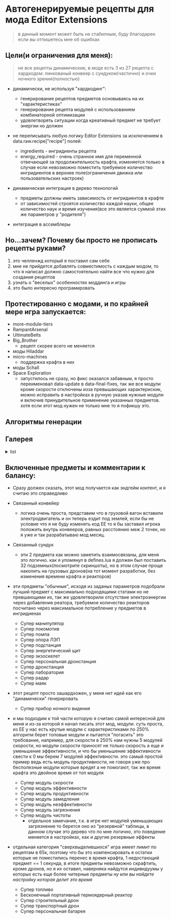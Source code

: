 
# Автогенерируемые рецепты для мода Editor Extensions

> в данный момент может быть не стабилным, буду благодарен если вы отпишетесь мне об ошибках

## Цели(и ограничения для меня):
> не все рецепты динамические, в моде есть 3 из 27 рецепта с хардкодом: линкованый конвеер с сундуком(частично) и очки ночного зрения(полностью)

- динамически, не используя "хардкодинг":

	- генерирование рецептов предметов основываясь на их "характеристиках"
	- генерирование рецепта модулей с использованием комбинаторной оптимизации
	- удовлетворять ситуации когда креативный предмет не требует энергии но должен

- не переписывать любую логику Editor Extensions за исключением в data.raw.recipe["recipe"] полей:
	- ingredients - ингридиенты рецепта
	- energy_required - очень странное имя для переменной отвечающей за продолжительность крафта, изменяется только в случае если невозможно поместить требуемое количество ингридиентов в верхнее поле(ограничения движка или пользовательских настроек)

- динамическая интеграция в дерево технологий
	- предметы должны иметь зависимость от ингридиентов в крафте
	- от зависимостей строятся количество каждой науки, общее количество наук и время изучения(все это является суммой этих же параметров у "родителя")

- интеграция в ассемблеры

## Но...зачем? Почему бы просто не прописать рецепты руками?
 1. это челленжд который я поставил сам себе
 2. мне не прийдется добавлять совместимость с каждым модом, то что я написал должно самостоятельно найти все что нужно для создания рецептов
 3. узнать о "веселых" особенностях моддинга и игры
 4. это было интересно програмировать

## Протестированно с модами, и по крайней мере игра запускается:
- more-module-tiers
- RampantArsenal
- UltimateBelts
- Big_Brother
	- рецепт скорее всего не меняется
- моды Hiladdar
- micro-machines
	- поддержка крафта в них
- моды Schall
- Space Exploration
	- запустилось не сразу, но фикс оказался забавным, я просто переименовал data-update в data-final-fixes, так же все модули кроме скорости отключены изза превышающих характерискик, можно исправить в настройках в ручную указав нужные модули и включив принудительное применение указанных предметов. хотя если этот мод нужен не только мне то я пофикшу это.

## Алгоритмы генерации

## Галерея
<details>
<summary>list</summary>

![рецепты](/gallery/recipes.png)
![cвязанный сундук](/gallery/linked-chest.png)

</details>

## Включенные предметы и комментарии к балансу:
* Сразу должен сказать, этот мод получается как эндгейм контент, и я считаю это справедливо

- Связанный конвейер
	- логика очень проста, представим что в грузовой вагон вставили электродвигатель и он теперь ездит под землей, если бы не условие что я не буду изменять код EE то я бы заставил игрока положить внутрь конвееров, равных расстоянию меж 2 точек, но я уже и так разрабатываю мод месяц. 

- Связанный сундук
	- эти 2 предмета как можно заметить взаимосвязаны, для меня это логично. как я упомянул в defines.lua я должен был поставить 32 подземных(посмотрите скриншоты), но в этом случае проще накопить на грузовых дронов(на тот момент разработки, без изменения времени крафта и реакторов)

- эти предметы "обычные", исходя из заданых параметров подобрали лучший предмет с максимально подходящими статами но не превшающими их, так же удовлетворили отсутствие электроэнергии через добавление реатора, требуемое количество реакторов посчитано через максимальное потребление у предметов в ингридиенах
	- Супер манипулятор
	- Супер локомотив
	- Супер помпа
	- Супер опора ЛЭП
	- Супер подстанция
	- Супер энергетический щит
	- Супер экзоскелет
	- Супер персональная дронстанция
	- Супер дронстанция
	- Супер лаборатория
	- Супер радар
	- Супер маяк

- этот рецепт просто зашардхожен, у меня нет идей как его "динамически" генерировать
	- Супер прибор ночного видения

- и мы подходим к той части которую я считаю самой интересной для меня и из-за которой я начал писать этот мод, модули. суть проста, из EE у нас есть крутые модули с характеристиками по 250% алгоритм берет топовые модули и пытается "погасить" это требование, например, для скорости в 250% нам нужны 5 модулей скорости, но модули скорости приносят не только скорость а еще и уменьшение эффективности, и что бы уменьшение эффективности свести к 0 мы берем 7 модулей эффективности. это самый простой пример ведь есть модуль продуктивности, не говоря уже про бесполезные модули которые вредят а не помогают, так же время крафта это двойное время от топ модуля
	- Супер модуль скорости
	- Супер модуль эффективности
	- Супер модуль продуктивности
	- Супер модуль замедления
	- Супер модуль неэффективности
	- Супер модуль загрязнения
	- Супер модуль чистоты
		- отдельное замечание, т.к. в игре нет модулей уменьшающих загрязнение то берется оно из "резервной" таблицы, в данном случае это дерево что по мне логично, это поведение меняется в настройках, как и другие резервные эффекты

- отдельная категория "сверхвыделившихся" игра имеет лимит по рецептам в 65к, поэтому что бы это компенсировать я остатки которые не поместились перенес в время крафта, 1 недостающий предмет == 1 секунда, в итоге предметы невозможно скрафтить, кроме дронов, но я их оставил, наверняка найдутся индивидуумы у которых есть еще более читерные предметы _ну или вы найдете настройку которая делит это время_
	- Супер топливо
	- Бесконечный портативный термоядерный реактор
	- Супер строительный дрон
	- Супер транспортный дрон
	- Супер персональная батарея